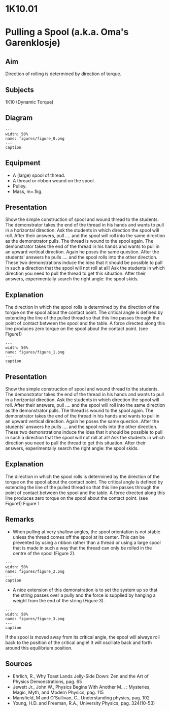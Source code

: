 # 1K10.01 
  # Pulling a Spool (a.k.a. Oma's Garenklosje) 
    
  
## Aim   
 Direction of rolling is determined by direction of torque.    
  
## Subjects   
 1K10 (Dynamic Torque)   
  
## Diagram   
   
```{figure} figures/figure_0.png  
---  
width: 50%  
name: figures/figure_0.png  
---  
caption  
``` 
      
  
## Equipment   
 
 *  A (large) spool of thread. 
 *  A thread or ribbon wound on the spool. 
 *  Pulley. 
 *  Mass, m=.1kg.
     
  
## Presentation   
 Show the simple construction of spool and wound thread to the students. The demonstrator takes the end of the thread in his hands and wants to pull in a horizontal direction. Ask the students in which direction the spool will roll. After their answers, pull …. and the spool will roll into the same direction as the demonstrator pulls. The thread is wound to the spool again. The demonstrator takes the end of the thread in his hands and wants to pull in an upward vertical direction. Again he poses the same question. After the students' answers he pulls …. and the spool rolls into the other direction. These two demonstrations induce the idea that it should be possible to pull in such a direction that the spool will not roll at all! Ask the students in which direction you need to pull the thread to get this situation. After their answers, experimentally search the right angle: the spool skids.    
  
## Explanation   
 The direction in which the spool rolls is determined by the direction of the torque on the spool about the contact point. The critical angle is defined by extending the line of the pulled thread so that this line passes through the point of contact between the spool and the table. A force directed along this line produces zero torque on the spool about the contact point. (see Figure1)    
```{figure} figures/figure_1.png  
---  
width: 50%  
name: figures/figure_1.png  
---  
caption  
``` 
     
  
## Presentation   
 Show the simple construction of spool and wound thread to the students. The demonstrator takes the end of the thread in his hands and wants to pull in a horizontal direction. Ask the students in which direction the spool will roll. After their answers, pull …. and the spool will roll into the same direction as the demonstrator pulls. The thread is wound to the spool again. The demonstrator takes the end of the thread in his hands and wants to pull in an upward vertical direction. Again he poses the same question. After the students' answers he pulls …. and the spool rolls into the other direction. These two demonstrations induce the idea that it should be possible to pull in such a direction that the spool will not roll at all! Ask the students in which direction you need to pull the thread to get this situation. After their answers, experimentally search the right angle: the spool skids.    
  
## Explanation   
 The direction in which the spool rolls is determined by the direction of the torque on the spool about the contact point. The critical angle is defined by extending the line of the pulled thread so that this line passes through the point of contact between the spool and the table. A force directed along this line produces zero torque on the spool about the contact point. (see Figure1)   Figure 1   
  
## Remarks   
 
 *  When pulling at very shallow angles, the spool orientation is not stable unless the thread comes off the spool at its center. This can be prevented by using a ribbon rather than a thread or using a large spool that is made in such a way that the thread can only be rolled in the centre of the spool (Figure 2).    
```{figure} figures/figure_2.png  
---  
width: 50%  
name: figures/figure_2.png  
---  
caption  
``` 
 
 *  A nice extension of this demonstration is to set the system up so that the string passes over a pully and the force is supplied by hanging a weight from the end of the string (Figure 3).    
```{figure} figures/figure_3.png  
---  
width: 50%  
name: figures/figure_3.png  
---  
caption  
``` 
 If the spool is moved away from its critical angle, the spool will always roll back to the position of the critical angle! It will oscillate back and forth around this equilibrium position.
   
  
## Sources   
 
 *  Ehrlich, R., Why Toast Lands Jelly-Side Down: Zen and the Art of Physics Demonstrations, pag. 65 
 *  Jewett Jr., John W., Physics Begins With Another M... : Mysteries, Magic, Myth, and Modern Physics, pag. 115 
 *  Mansfield, M and O'Sullivan, C., Understanding physics, pag. 102 
 *  Young, H.D. and Freeman, R.A., University Physics, pag. 324(10-53)
  